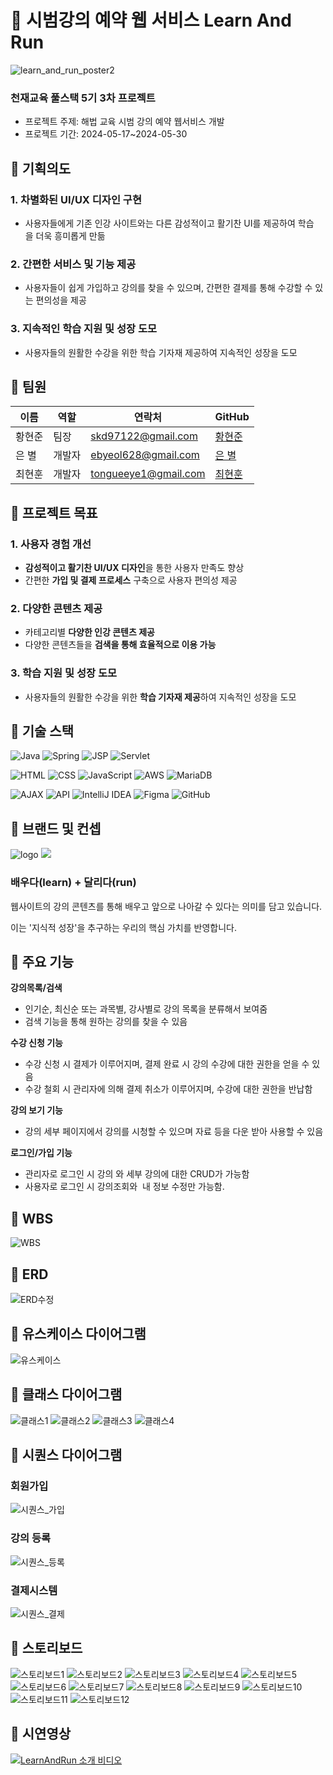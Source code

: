 # 🐰 시범강의 예약 웹 서비스 Learn And Run
![learn_and_run_poster2](https://github.com/skd9712/LearnAndRun/assets/109783402/877573ce-314a-4eeb-9293-de92a945e120)

### 천재교육 풀스택 5기 3차 프로젝트
 - 프로젝트 주제: 해법 교육 시범 강의 예약 웹서비스 개발
 - 프로젝트 기간: 2024-05-17~2024-05-30

## 🥕 기획의도 
### 1. 차별화된 UI/UX 디자인 구현 
- 사용자들에게 기존 인강 사이트와는 다른 감성적이고 활기찬 UI를 제공하여 학습을 더욱 흥미롭게 만듦

### 2. 간편한 서비스 및 기능 제공
- 사용자들이 쉽게 가입하고 강의를 찾을 수 있으며, 간편한 결제를 통해 수강할 수 있는 편의성을 제공 

### 3. 지속적인 학습 지원 및 성장 도모
- 사용자들의 원활한 수강을 위한 학습 기자재 제공하여 지속적인 성장을 도모

## 🥕 팀원

| 이름 | 역할 | 연락처 | GitHub |
|------|------|--------|--------|
| 황현준 | 팀장 | skd97122@gmail.com | [황현준](https://github.com/skd9712) |
| 은 별 | 개발자 | ebyeol628@gmail.com | [은 별](https://github.com/Agstarr) |
| 최현훈 | 개발자 | tongueeye1@gmail.com | [최현훈](https://github.com/tongueEye) |

## 🥕 프로젝트 목표

### 1. 사용자 경험 개선
- **감성적이고 활기찬 UI/UX 디자인**을 통한 사용자 만족도 향상
- 간편한 **가입 및 결제 프로세스** 구축으로 사용자 편의성 제공

### 2. 다양한 콘텐츠 제공
- 카테고리별 **다양한 인강 콘텐츠 제공**
- 다양한 콘텐츠들을 **검색을 통해 효율적으로 이용 가능**

### 3. 학습 지원 및 성장 도모
- 사용자들의 원활한 수강을 위한 **학습 기자재 제공**하여 지속적인 성장을 도모

                  

## 🥕 기술 스택

![Java](https://img.shields.io/badge/Java-ED8B00?style=for-the-badge&logo=java&logoColor=white)
![Spring](https://img.shields.io/badge/Spring-6DB33F?style=for-the-badge&logo=spring&logoColor=white)
![JSP](https://img.shields.io/badge/JSP-8A2BE2?style=for-the-badge&logo=java&logoColor=white)
![Servlet](https://img.shields.io/badge/Servlet-009639?style=for-the-badge&logo=java&logoColor=white)

![HTML](https://img.shields.io/badge/HTML-E34F26?style=for-the-badge&logo=html5&logoColor=white)
![CSS](https://img.shields.io/badge/CSS-1572B6?style=for-the-badge&logo=css3&logoColor=white)
![JavaScript](https://img.shields.io/badge/JavaScript-F7DF1E?style=for-the-badge&logo=javascript&logoColor=black)
![AWS](https://img.shields.io/badge/AWS-232F3E?style=for-the-badge&logo=amazon-aws&logoColor=white)
![MariaDB](https://img.shields.io/badge/MariaDB-003545?style=for-the-badge&logo=mariadb&logoColor=white)

![AJAX](https://img.shields.io/badge/AJAX-5A29E4?style=for-the-badge&logo=ajax&logoColor=white)
![API](https://img.shields.io/badge/API-0052CC?style=for-the-badge&logo=api&logoColor=white)
![IntelliJ IDEA](https://img.shields.io/badge/IntelliJ_IDEA-000000?style=for-the-badge&logo=intellij-idea&logoColor=white)
![Figma](https://img.shields.io/badge/Figma-F24E1E?style=for-the-badge&logo=figma&logoColor=white)
![GitHub](https://img.shields.io/badge/GitHub-181717?style=for-the-badge&logo=github&logoColor=white)

## 🥕 브랜드 및 컨셉
![logo](https://github.com/skd9712/LearnAndRun/assets/59557044/a72bcceb-46b5-4811-8afd-2e61b8d14f90)
<img src="https://github.com/skd9712/LearnAndRun/assets/59557044/a72bcceb-46b5-4811-8afd-2e61b8d14f90">

### 배우다(learn) + 달리다(run)

웹사이트의 강의 콘텐츠를 통해 배우고 앞으로 나아갈 수 있다는 의미를 담고 있습니다. 

이는 '지식적 성장'을 추구하는 우리의 핵심 가치를 반영합니다.
         
## 🥕 주요 기능

**강의목록/검색**
- 인기순, 최신순 또는 과목별, 강사별로 강의 목록을 분류해서 보여줌
- 검색 기능을 통해 원하는 강의를 찾을 수 있음
  
**수강 신청 기능**
- 수강 신청 시 결제가 이루어지며, 결제 완료 시 강의 수강에 대한 권한을 얻을 수 있음
- 수강 철회 시 관리자에 의해 결제 취소가 이루어지며, 수강에 대한 권한을 반납함

**강의 보기 기능**
- 강의 세부 페이지에서 강의를 시청할 수 있으며 자료 등을 다운 받아 사용할 수 있음
  
**로그인/가입 기능**
- 관리자로 로그인 시 강의 와 세부 강의에 대한 CRUD가 가능함
- 사용자로 로그인 시 강의조회와  내 정보 수정만 가능함.

## 🥕 WBS
![WBS](https://github.com/skd9712/LearnAndRun/assets/59557044/fe1f8360-7fb5-4818-a559-2487ae74517d)

## 🥕 ERD
![ERD수정](https://github.com/skd9712/LearnAndRun/assets/59557044/8e46c97a-9e6a-48fb-85b6-69c6b8245aa1)

## 🥕 유스케이스 다이어그램
![유스케이스](https://github.com/skd9712/LearnAndRun/assets/59557044/ca236b8e-64ae-4cb0-943b-5664f1345cbe)

## 🥕 클래스 다이어그램
![클래스1](https://github.com/skd9712/LearnAndRun/assets/59557044/2b8a2196-f4cd-4bfe-a106-4b047ba34950)
![클래스2](https://github.com/skd9712/LearnAndRun/assets/59557044/9088437b-8b5c-4edd-a403-ee163388dec1)
![클래스3](https://github.com/skd9712/LearnAndRun/assets/59557044/0d6aa81d-2c1c-4da1-b01a-60ce84cd2c73)
![클래스4](https://github.com/skd9712/LearnAndRun/assets/59557044/13003f4a-e90b-4344-b12f-824f444cdb06)

## 🥕 시퀀스 다이어그램

### 회원가입
![시퀀스_가입](https://github.com/skd9712/LearnAndRun/assets/59557044/051ce661-7587-4cf8-a88b-97e8e18a5874)

### 강의 등록
![시퀀스_등록](https://github.com/skd9712/LearnAndRun/assets/59557044/2847b97a-5e4e-4808-9c7e-53065358cea1)

### 결제시스템
![시퀀스_결제](https://github.com/skd9712/LearnAndRun/assets/59557044/972cce0c-d3e8-4e49-a0a0-c75c27696920)

## 🥕 스토리보드
![스토리보드1](https://github.com/skd9712/LearnAndRun/assets/59557044/c0302904-f1fe-4978-acca-bb927412308a)
![스토리보드2](https://github.com/skd9712/LearnAndRun/assets/59557044/807784ed-1a32-4010-82b5-4f81f09c223e)
![스토리보드3](https://github.com/skd9712/LearnAndRun/assets/59557044/8388c027-3765-4b41-9f22-b07e8c62a644)
![스토리보드4](https://github.com/skd9712/LearnAndRun/assets/59557044/b3a344b9-eda7-423f-89ff-c4e094c96ad8)
![스토리보드5](https://github.com/skd9712/LearnAndRun/assets/59557044/0f3168f7-2dee-4e1f-a68b-4568f7ab748f)
![스토리보드6](https://github.com/skd9712/LearnAndRun/assets/59557044/4ab037e4-5c01-4736-8fa7-03dd4b21da99)
![스토리보드7](https://github.com/skd9712/LearnAndRun/assets/59557044/623edd61-9bf0-43d7-907c-030f61ea6857)
![스토리보드8](https://github.com/skd9712/LearnAndRun/assets/59557044/bc7c358a-2ed9-4999-8c32-7540aaa81e73)
![스토리보드9](https://github.com/skd9712/LearnAndRun/assets/59557044/a4ce3c04-2406-45bf-8930-dda268c53aeb)
![스토리보드10](https://github.com/skd9712/LearnAndRun/assets/59557044/577f97e3-aba4-430b-ae43-ae0976c00e8b)
![스토리보드11](https://github.com/skd9712/LearnAndRun/assets/59557044/4c7c748d-5cca-4ee5-a639-1ade9694c663)
![스토리보드12](https://github.com/skd9712/LearnAndRun/assets/59557044/b9326d1e-e894-4df3-a101-a00e94822b59)

## 🥕 시연영상
[![LearnAndRun 소개 비디오](http://img.youtube.com/vi/AUtqfz3vTWg/0.jpg)](https://www.youtube.com/watch?v=AUtqfz3vTWg)
